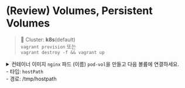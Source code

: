 # (Review) Volumes, Persistent Volumes

> 📘 Cluster: **k8s**(default)
<br> `vagrant provision` 또는
<br> `vagrant destroy -f && vagrant up`


<details>
<summary>
컨테이너 이미지 <code>nginx</code> 파드 (이름) <code>pod-vol</code>을 만들고 다음 볼륨에 연결하세요.
<br> - 타입: <code>hostPath</code>
<br> - 경로: /tmp/hostpath
</summary>
<pre><code>
apiVersion: v1
kind: Pod
metadata:
  name: pod-vol
  namespace: default
spec:
  containers:
  - image: nginx
</code></pre>
</details>